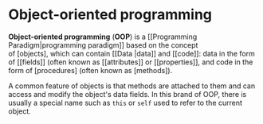 # Object-oriented programming
**Object-oriented programming** (**OOP**) is a [[Programming Paradigm|programming paradigm]] based on the concept of [objects], which can contain [[Data |data]] and [[code]]: data in the form of [[fields]] (often known as [[attributes]] or [[properties]], and code in the form of [procedures] (often known as [methods]).

A common feature of objects is that methods are attached to them and can access and modify the object's data fields. In this brand of OOP, there is usually a special name such as `this` or `self` used to refer to the current object.